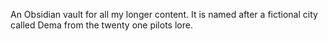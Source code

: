 An Obsidian vault for all my longer content.
It is named after a fictional city called Dema from the twenty one pilots lore.